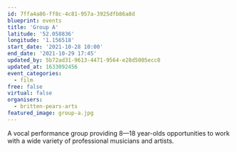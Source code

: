 ```yaml
---
id: 7ffa4a86-ff8c-4c81-957a-3925dfb86a8d
blueprint: events
title: 'Group A'
latitude: '52.058836'
longitude: '1.156518'
start_date: '2021-10-28 10:00'
end_date: '2021-10-29 17:45'
updated_by: 5b72ad31-9613-4471-9564-e28d5005ecc0
updated_at: 1633092456
event_categories:
  - film
free: false
virtual: false
organisers:
  - britten-pears-arts
featured_image: group-a.jpg
---
```

A vocal performance group providing 8—18 year-olds opportunities to work with a wide variety of professional musicians and artists.